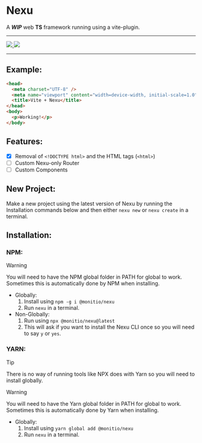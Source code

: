 # Nexu
A ***WIP*** web **TS** framework running using a vite-plugin.

---

<a href="https://www.npmjs.com/package/@monitio/nexu">
  <img src="https://custom-icon-badges.demolab.com/badge/Package-NPM-red?style=for-the-badge&logo=npm&logoColor=white" />
</a>
<a href="https://yarnpkg.com/package?q=@monitio/nexu&name=@monitio/nexu">
  <img src="https://custom-icon-badges.demolab.com/badge/Package-Yarn-blue?style=for-the-badge&logo=yarn&logoColor=white" />
</a>

---

## Example:
```html
<head>
  <meta charset="UTF-8" />
  <meta name="viewport" content="width=device-width, initial-scale=1.0" />
  <title>Vite + Nexu</title>
</head>
<body>
  <p>Working!</p>
</body>
```

## Features:
- [x] Removal of `<!DOCTYPE html>` and the HTML tags (`<html>`)
- [ ] Custom Nexu-only Router
- [ ] Custom Components

## New Project:
Make a new project using the latest version of Nexu by running the Installation commands below and then either `nexu new` or `nexu create` in a terminal.

## Installation:
### NPM:
> [!WARNING]
> You will need to have the NPM global folder in PATH for global to work. Sometimes this is automatically done by NPM when installing.

- Globally:
    1. Install using `npm -g i @monitio/nexu`
    2. Run `nexu` in a terminal.
- Non-Globally:
    1. Run using `npx @monitio/nexu@latest`
    2. This will ask if you want to install the Nexu CLI once so you will need to say `y` or `yes`.

### YARN:
> [!TIP]
> There is no way of running tools like NPX does with Yarn so you will need to install globally.

> [!WARNING]
> You will need to have the Yarn global folder in PATH for global to work. Sometimes this is automatically done by Yarn when installing.

- Globally:
    1. Install using `yarn global add @monitio/nexu`
    2. Run `nexu` in a terminal.
